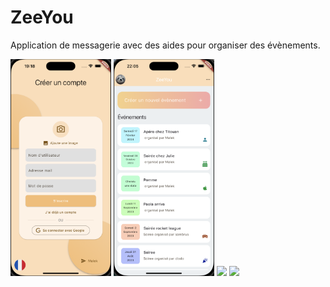 # ZeeYou

Application de messagerie avec des aides pour organiser des évènements.

<img src="screenshots/register.png" width="32%"/>
<img src="screenshots/home.png" width="32%"/>
<img src="screenshots/create_event.png" width="32%"/>
<img src="screenshots/discussion.png" width="32%"/>
